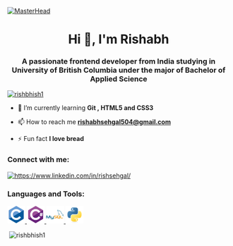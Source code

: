 [![MasterHead](https://upload.wikimedia.org/wikipedia/commons/thumb/0/01/LinkedIn_Logo.svg/2560px-LinkedIn_Logo.svg.png)](https://www.linkedin.com/in/rishsehgal/)
<h1 align="center">Hi 👋, I'm Rishabh</h1>
<h3 align="center">A passionate frontend developer from India studying in University of British Columbia under the major of Bachelor of Applied Science</h3>



<p align="left"> <a href="https://github.com/ryo-ma/github-profile-trophy"><img src="https://github-profile-trophy.vercel.app/?username=rishbhish1" alt="rishbhish1" /></a> </p>

- 🌱 I’m currently learning **Git , HTML5 and CSS3**

- 📫 How to reach me **rishabhsehgal504@gmail.com**

- ⚡ Fun fact **I love bread**

<h3 align="left">Connect with me:</h3>
<p align="left">
<a href="https://linkedin.com/in/https://www.linkedin.com/in/rishsehgal/" target="blank"><img align="center" src="https://raw.githubusercontent.com/rahuldkjain/github-profile-readme-generator/master/src/images/icons/Social/linked-in-alt.svg" alt="https://www.linkedin.com/in/rishsehgal/" height="30" width="40" /></a>
</p>

<h3 align="left">Languages and Tools:</h3>
<p align="left"> <a href="https://www.cprogramming.com/" target="_blank" rel="noreferrer"> <img src="https://raw.githubusercontent.com/devicons/devicon/master/icons/c/c-original.svg" alt="c" width="40" height="40"/> </a> <a href="https://www.w3schools.com/cs/" target="_blank" rel="noreferrer"> <img src="https://raw.githubusercontent.com/devicons/devicon/master/icons/csharp/csharp-original.svg" alt="csharp" width="40" height="40"/> </a> <a href="https://www.mysql.com/" target="_blank" rel="noreferrer"> <img src="https://raw.githubusercontent.com/devicons/devicon/master/icons/mysql/mysql-original-wordmark.svg" alt="mysql" width="40" height="40"/> </a> <a href="https://www.python.org" target="_blank" rel="noreferrer"> <img src="https://raw.githubusercontent.com/devicons/devicon/master/icons/python/python-original.svg" alt="python" width="40" height="40"/> </a> </p>

<p>&nbsp;<img align="center" src="https://github-readme-stats.vercel.app/api?username=rishbhish1&show_icons=true&locale=en" alt="rishbhish1" /></p>
